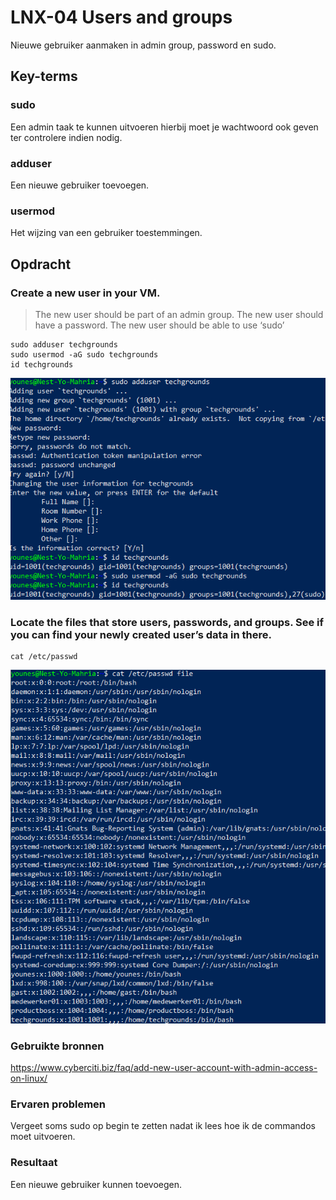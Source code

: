 # LNX-04 Users and groups  
Nieuwe gebruiker aanmaken in admin group, password en sudo.

## Key-terms

### sudo  
Een admin taak te kunnen uitvoeren hierbij moet je wachtwoord ook geven ter controlere indien nodig.

### adduser  
Een nieuwe gebruiker toevoegen.

### usermod  
Het wijzing van een gebruiker toestemmingen.


## Opdracht

### Create a new user in your VM. 
>The new user should be part of an admin group.
>The new user should have a password.
>The new user should be able to use ‘sudo’

```
sudo adduser techgrounds
sudo usermod -aG sudo techgrounds
id techgrounds
```

![resultaat](/00_includes/LNX-04-resultaat.png "resultaat")

### Locate the files that store users, passwords, and groups. See if you can find your newly created user’s data in there.
```
cat /etc/passwd
```

![resultaat2](/00_includes/LNX-04-resultaat2.png "resultaat2")
### Gebruikte bronnen
https://www.cyberciti.biz/faq/add-new-user-account-with-admin-access-on-linux/

### Ervaren problemen  
Vergeet soms sudo op begin te zetten nadat ik lees hoe ik de commandos moet uitvoeren.

### Resultaat
Een nieuwe gebruiker kunnen toevoegen.